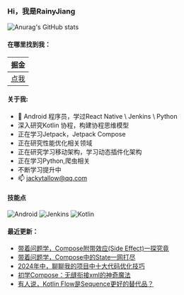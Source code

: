 ### Hi，我是RainyJiang

![Anurag's GitHub stats](https://github-readme-stats.vercel.app/api?username=RainyJiang22&bg_color=30,C2FFD8,465EFB&title_color=fff&text_color=fff)

#### 在哪里找到我：

|                            掘金                            |
| :--------------------------------------------------------: |
| [点我](https://juejin.cn/user/2287404300943566) |


#### 关于我:
- 🙋 Android 程序员，学过React Native \ Jenkins \ Python
- 深入研究Kotlin 协程，构建协程思维模型
- 正在学习Jetpack，Jetpack Compose
- 正在研究性能优化相关领域
- 正在研究学习移动架构，学习动态插件化架构
- 正在学习Python,爬虫相关
- 不断学习提升中
- 📫 jackytallow@qq.com

#### 技能点

![Android](https://img.shields.io/badge/Android-%2335495e.svg?style=for-the-badge&logo=Android&logoColor=%FF35D06D)
![Jenkins](https://img.shields.io/badge/Jenkins-%2335495e.svg?style=for-the-badge&logo=jenkins&logoColor=%FFC62327)
![Kotlin](https://img.shields.io/badge/Kotlin-%2335495e.svg?style=for-the-badge&logo=kotlin&logoColor=%FFFCBF40)

#### 最近更新：
<!-- BLOG-POST-LIST:START -->
- [带着问题学，Compose附带效应&lpar;Side Effect&rpar;一探究竟](https://juejin.cn/post/7464050299616755775)
- [带着问题学，Compose中的State一网打尽](https://juejin.cn/post/7399530589987504128)
- [2024年中，聊聊我的项目中十大代码优化技巧](https://juejin.cn/post/7377200392059682831)
- [初学Compose：无缝衔接xml的神奇魔法](https://juejin.cn/post/7288151382533390395)
- [有人说，Kotlin Flow是Sequence更好的替代品？](https://juejin.cn/post/7253673249158234169)
<!-- BLOG-POST-LIST:END -->


